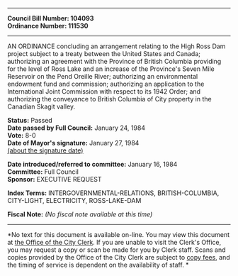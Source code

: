 * * * * *  
  
**Council Bill Number: [](#h0)[](#h2)104093**   
**Ordinance Number: 111530**  
  
* * * * *  
  
AN ORDINANCE concluding an arrangement relating to the High Ross Dam project subject to a treaty between the United States and Canada; authorizing an agreement with the Province of British Columbia providing for the level of Ross Lake and an increase of the Province's Seven Mile Reservoir on the Pend Oreille River; authorizing an environmental endowment fund and commission; authorizing an application to the International Joint Commission with respect to its 1942 Order; and authorizing the conveyance to British Columbia of City property in the Canadian Skagit valley.  
  
**Status:** Passed   
**Date passed by Full Council:** January 24, 1984   
**Vote:** 8-0   
**Date of Mayor's signature:** January 27, 1984   
[(about the signature date)](/~public/approvaldate.htm)   
  
  
**Date introduced/referred to committee:** January 16, 1984   
**Committee:** Full Council   
**Sponsor:** EXECUTIVE REQUEST   
  
**Index Terms:** INTERGOVERNMENTAL-RELATIONS, BRITISH-COLUMBIA, CITY-LIGHT, ELECTRICITY, ROSS-LAKE-DAM  
  
**Fiscal Note:** *(No fiscal note available at this time)*  
  
* * * * *  
  
*No text for this document is available on-line. You may view this document at [the Office of the City Clerk](http://www.seattle.gov/leg/clerk/contactUs.htm). If you are unable to visit the Clerk's Office, you may request a copy or scan be made for you by Clerk staff. Scans and copies provided by the Office of the City Clerk are subject to [copy fees](http://clerk.seattle.gov/~public/clerkfees.htm), and the timing of service is dependent on the availability of staff. *  
  
  
